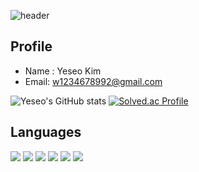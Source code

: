 <!--### Hi there 👋-->

<!--
**yeseoz/yeseoz** is a ✨ _special_ ✨ repository because its `README.md` (this file) appears on your GitHub profile.

Here are some ideas to get you started:

- 🔭 I’m currently working on ...
- 🌱 I’m currently learning ...
- 👯 I’m looking to collaborate on ...
- 🤔 I’m looking for help with ...
- 💬 Ask me about ...
- 📫 How to reach me: ...
- 😄 Pronouns: ...
- ⚡ Fun fact: ...
-->
![header](https://capsule-render.vercel.app/api?&height=100&type=soft&color=auto&text=Welcome%20Yeseo's%20World!&fontSize=30&animation=twinkling)

## Profile
- Name : Yeseo Kim
- Email: w1234678992@gmail.com
  
![Yeseo's GitHub stats](https://github-readme-stats.vercel.app/api?username=yeseoz&show_icons=true&theme=transparent)
[![Solved.ac Profile](http://mazassumnida.wtf/api/v2/generate_badge?boj=w1234567899)](https://solved.ac/w1234567899/)


## Languages
<p align='left'>
<img src="https://img.shields.io/badge/C-A8B9CC?style=flat&logo=c&logoColor=white"/>
<img src="https://img.shields.io/badge/C++-00599C?style=flat&logo=cplusplus&logoColor=white"/>
<img src="https://img.shields.io/badge/C Sharp-239120?style=flat&logo=csharp&logoColor=white"/>
<img src="https://img.shields.io/badge/Python-3776AB?style=flat&logo=python&logoColor=white"/>
<img src="https://img.shields.io/badge/Java-2C2255?style=flat&logo=eclipseide&logoColor=white"/>
<img src="https://img.shields.io/badge/MySQL-4479A1?style=flat&logo=mysql&logoColor=white"/>
  
  



  
